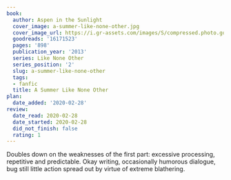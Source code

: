 ```yaml
---
book:
  author: Aspen in the Sunlight
  cover_image: a-summer-like-none-other.jpg
  cover_image_url: https://i.gr-assets.com/images/S/compressed.photo.goodreads.com/books/1416158403l/16171523._SX98_.jpg
  goodreads: '16171523'
  pages: '898'
  publication_year: '2013'
  series: Like None Other
  series_position: '2'
  slug: a-summer-like-none-other
  tags:
  - fanfic
  title: A Summer Like None Other
plan:
  date_added: '2020-02-28'
review:
  date_read: 2020-02-28
  date_started: 2020-02-28
  did_not_finish: false
  rating: 1
---
```


Doubles down on the weaknesses of the first part: excessive processing, repetitive and predictable. Okay writing, occasionally humorous dialogue, bug still little action spread out by virtue of extreme blathering.
